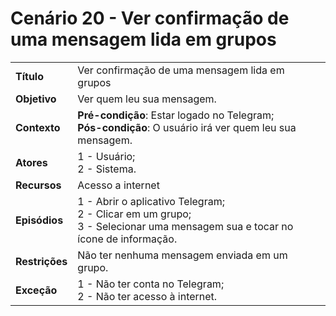 # Cenário 20 - Ver confirmação de uma mensagem lida em grupos

|                |                                                                                                                                   |
| -------------- | :-------------------------------------------------------------------------------------------------------------------------------- |
| **Título**     | Ver confirmação de uma mensagem lida em grupos                                                                                    |
| **Objetivo**   | Ver quem leu sua mensagem.                                                                                                        |
| **Contexto**   | **Pré-condição**: Estar logado no Telegram;<br>**Pós-condição**: O usuário irá ver quem leu sua mensagem.                         |
| **Atores**     | 1 - Usuário;<br> 2 - Sistema.                                                                                                     |
| **Recursos**   | Acesso a internet <br>                                                                                                            |
| **Episódios**  | 1 - Abrir o aplicativo Telegram; <br> 2 - Clicar em um grupo; <br>3 - Selecionar uma mensagem sua e tocar no ícone de informação. |
| **Restrições** | Não ter nenhuma mensagem enviada em um grupo.                                                                                     |
| **Exceção**    | 1 - Não ter conta no Telegram;<br> 2 - Não ter acesso à internet.                                                                 |
